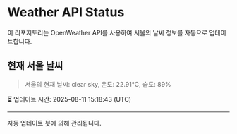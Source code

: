 
# Weather API Status

이 리포지토리는 OpenWeather API를 사용하여 서울의 날씨 정보를 자동으로 업데이트합니다.

## 현재 서울 날씨
> 서울의 현재 날씨: clear sky, 온도: 22.91°C, 습도: 89%

⏳ 업데이트 시간: 2025-08-11 15:18:43 (UTC)

---
자동 업데이트 봇에 의해 관리됩니다.
